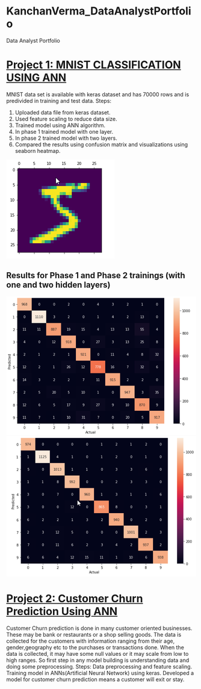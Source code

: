 # KanchanVerma_DataAnalystPortfolio
Data Analyst Portfolio

# [Project 1: MNIST CLASSIFICATION USING ANN](https://github.com/KanchanVermaD/KanchanVerma_DataAnalystPortfolio/tree/MNIST)
MNIST data set is available with keras dataset and has 70000 rows and is predivided in training and test data.
Steps:
1. Uploaded data file from keras dataset.
2. Used feature scaling to reduce data size.
3. Trained model using ANN algorithm.
4. In phase 1 trained model with one layer.
5. In phase 2 trained model with two layers.
6. Compared the results using confusion matrix and visualizations using seaborn heatmap.

![](https://github.com/KanchanVermaD/KanchanVerma_DataAnalystPortfolio/blob/main/images/Raw%20Image-customer%20Churn.png)


## Results for Phase 1 and Phase 2 trainings (with one and two hidden layers)
![](https://github.com/KanchanVermaD/KanchanVerma_DataAnalystPortfolio/blob/main/images/Phase1%20heatmap.png)
![](https://github.com/KanchanVermaD/KanchanVerma_DataAnalystPortfolio/blob/main/images/Phase2%20heatmap.png)


# [Project 2: Customer Churn Prediction Using ANN](https://github.com/KanchanVermaD/KanchanVerma_DataAnalystPortfolio/tree/Customer-Churn-Predictions)

Customer Churn prediction is done in many customer oriented businesses. These may be bank or restaurants or a shop selling goods. The data is collected for the customers with information ranging from their age, gender,geography etc to the purchases or transactions done.
When the data is collected, it may have some null values or it may scale from low to high ranges.
So first step in any model building is understanding data and doing some preprocessing.
Steps:
Data preprocessing and feature scaling.
Training model in ANNs(Artificial Neural Network) using keras.
Developed a model for customer churn prediction means a customer will exit or stay.






